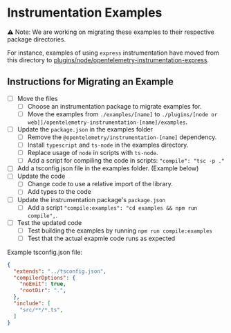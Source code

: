 # Instrumentation Examples

:warning: Note: We are working on migrating these examples to their respective package directories.

For instance, examples of using `express` instrumentation have moved from this directory to [plugins/node/opentelemetry-instrumentation-express](https://github.com/open-telemetry/opentelemetry-js/tree/main/plugins/node/opentelemetry-instrumentation-express).

## Instructions for Migrating an Example

* [ ] Move the files
  * [ ] Choose an instrumentation package to migrate examples for.
  * [ ] Move the examples from `./examples/[name]` to `./plugins/[node or web]]/opentelemetry-instrumentation-[name]/examples`.
* [ ] Update the `package.json` in the examples folder
  * [ ] Remove the `@opentelemetry/instrumentation-[name]` dependency.
  * [ ] Install `typescript` and `ts-node` in the examples directory.
  * [ ] Replace usage of `node` in scripts with `ts-node`.
  * [ ] Add a script for compiling the code in scripts: `"compile": "tsc -p ."`
* [ ] Add a tsconfig.json file in the examples folder. (Example below)
* [ ] Update the code
  * [ ] Change code to use a relative import of the library.
  * [ ] Add types to the code
* [ ] Update the instrumentation package's `package.json`
  * [ ] Add a script `"compile:examples": "cd examples && npm run compile",`.
* [ ] Test the updated code
  * [ ] Test building the examples by running `npm run compile:examples`
  * [ ] Test that the actual exapmle code runs as expected

Example tsconfig.json file:

```json
{
  "extends": "../tsconfig.json",
  "compilerOptions": {
    "noEmit": true,
    "rootDir": ".",
  },
  "include": [
    "src/**/*.ts",
  ]
}
```
